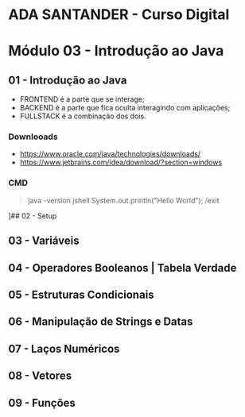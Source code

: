 # ADA SANTANDER - Curso Digital
# Módulo 03 - Introdução ao Java

## 01 - Introdução ao Java
* FRONTEND é a parte que se interage;
* BACKEND é a parte que fica oculta interagindo com aplicações;
* FULLSTACK é a combinação dos dois.
### Downlooads
* https://www.oracle.com/java/technologies/downloads/
* https://www.jetbrains.com/idea/download/?section=windows

### CMD
> java -version
> jshell
> System.out.println("Hello World");
> /exit

]## 02 - Setup

## 03 - Variáveis

## 04 - Operadores Booleanos | Tabela Verdade

## 05 - Estruturas Condicionais

## 06 - Manipulação de Strings e Datas

## 07 - Laços Numéricos

## 08 - Vetores

## 09 - Funções
